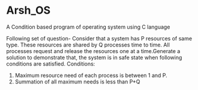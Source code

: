 # Arsh_OS
A Condition based program of operating system using C language

Following set of question-
Consider that a system has P resources of same type. These resources are shared by Q processes time to time.  All processes request and release the resources one at a time.Generate a solution to demonstrate that,  the system is in safe state when following conditions are satisfied. 
Conditions: 
1.  Maximum resource need of each process is between 1 and P.
2. Summation of all maximum needs is less than P+Q 
